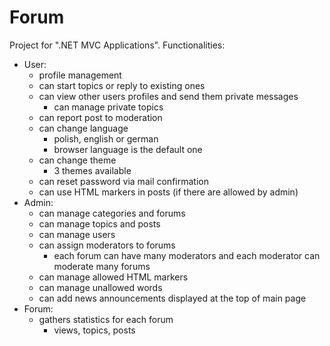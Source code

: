 # Forum
Project for ".NET MVC Applications".
Functionalities:
- User:
  - profile management
  - can start topics or reply to existing ones
  - can view other users profiles and send them private messages
    - can manage private topics
  - can report post to moderation
  - can change language 
    - polish, english or german
    - browser language is the default one
  - can change theme
    - 3 themes available
  - can reset password via mail confirmation
  - can use HTML markers in posts (if there are allowed by admin)
- Admin:
  - can manage categories and forums
  - can manage topics and posts
  - can manage users
  - can assign moderators to forums
    - each forum can have many moderators and each moderator can moderate many forums
  - can manage allowed HTML markers
  - can manage unallowed words
  - can add news announcements displayed at the top of main page
- Forum:
  - gathers statistics for each forum
    - views, topics, posts
